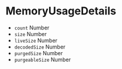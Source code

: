 # MemoryUsageDetails

* `count` Number
* `size` Number
* `liveSize` Number
* `decodedSize` Number
* `purgedSize` Number
* `purgeableSize` Number

